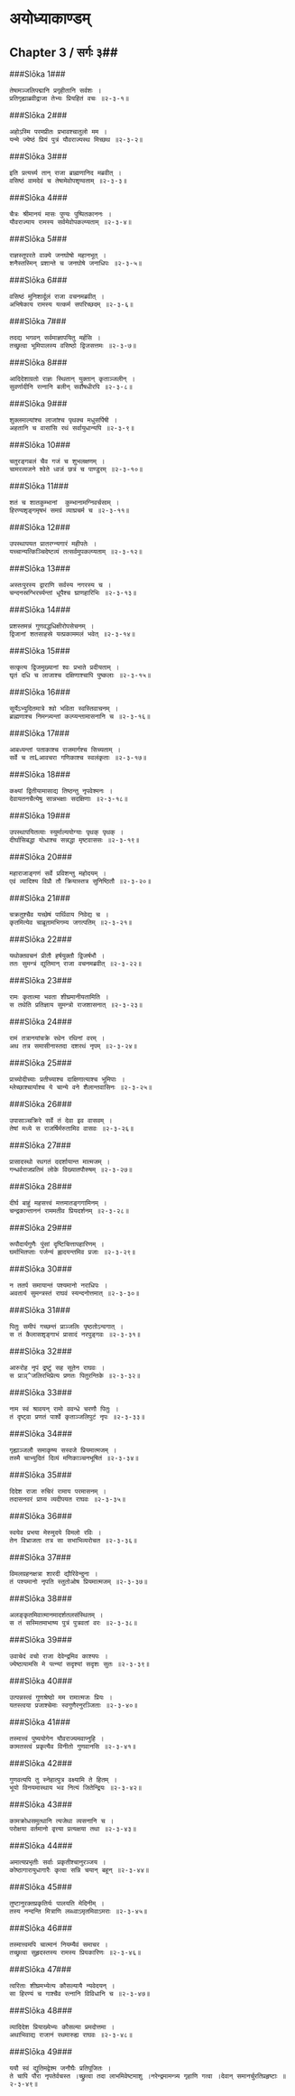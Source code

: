 अयोध्याकाण्डम्
===============================


## Chapter 3  / सर्गः ३##


###Slōka 1###


    तेषामञ्जलिपद्मानि प्रगृहीतानि सर्वशः ।
    प्रतिगृह्याब्रवीद्राजा तेभ्यः प्रियहितं वचः ॥२-३-१॥


###Slōka 2###


    अहोऽस्मि परमप्रीतः प्रभावश्चातुलो मम ।
    यन्मे ज्येष्ठं प्रियं पुत्रं यौवराज्यस्थ मिच्छथ ॥२-३-२॥


###Slōka 3###


    इति प्रत्यर्च्य तान् राजा ब्राह्मणानिद मब्रवीत् ।
    वसिष्ठं वामदेवं च तेषामेवोपशृण्वताम् ॥२-३-३॥


###Slōka 4###


    चैत्रः श्रीमानयं मासः पुण्यः पुष्पितकाननः ।
    यौवराज्याय रामस्य सर्वमेवोपकल्प्यताम् ॥२-३-४॥


###Slōka 5###


    राज्ञस्तूपरते वाक्ये जनघोषो महानभूत् ।
    शनैस्तस्मिन् प्रशान्ते च जनघोषे जनाधिपः ॥२-३-५॥


###Slōka 6###


    वसिष्ठं मुनिशार्दूलं राजा वचनमब्रवीत् ।
    अभिषेकाय रामस्य यत्कर्म सपरिच्छदम् ॥२-३-६॥


###Slōka 7###


    तदद्य भगवन् सर्वमाज्ञापयितु मर्हसि ।
    तच्छ्रुत्वा भूमिपालस्य वसिष्ठो द्विजसत्तमः ॥२-३-७॥


###Slōka 8###


    आदिदेशाग्रतो राज्ञः स्थितान् युक्तान् कृताञ्जलीन् ।
    सुवर्णादीनि रत्नानि बलीन् सर्वौषधीरपि ॥२-३-८॥


###Slōka 9###


    शुक्लमाल्यांश्च लाजांश्च पृथक्च मधुसर्पिषी ।
    अहतानि च वासांसि रथं सर्वायुधान्यपि ॥२-३-९॥


###Slōka 10###


    चतुरङ्गबलं चैव गजं च शुभलक्षणम् ।
    चामरव्यजने श्वेते ध्वजं छत्रं च पाण्डुरम् ॥२-३-१०॥


###Slōka 11###


    शतं च शातकुम्भानां  कुम्भानामग्निवर्चसाम् ।
    हिरण्यशृङ्गमृषभं समग्रं व्याघ्रचर्म च ॥२-३-११॥


###Slōka 12###


    उपस्थापयत प्रातरग्न्यगारं महीपतेः ।
    यच्चान्यत्किञ्चिदेष्टव्यं तत्सर्वमुपकल्प्यताम् ॥२-३-१२॥


###Slōka 13###


    अस्तःपुरस्य द्वाराणि सर्वस्य नगरस्य च ।
    चन्दनस्रग्भिरर्च्यन्तां धूपैश्च घ्राणहारिभिः ॥२-३-१३॥


###Slōka 14###


    प्रशस्तमन्नं गुणवद्धधिक्षीरोपसेचनम् ।
    द्विजानां शतसाहस्रे यत्प्रकाममलं भवेत् ॥२-३-१४॥


###Slōka 15###


    सत्कृत्य द्विजमुख्यानां श्वः प्रभाते प्रदीयताम् ।
    घृतं दधि च लाजाश्च दक्षिणाश्चापि पुष्कलाः ॥२-३-१५॥


###Slōka 16###


    सूर्येऽभ्युदितमात्रे श्वो भविता स्वस्तिवाचनम् ।
    ब्राह्मणाश्च निमन्त्र्यन्तां कल्प्यन्तामासनानि च ॥२-३-१६॥


###Slōka 17###


    आबध्यन्तां पताकाश्च राजमार्गश्च सिच्यताम् ।
    सर्वे च ताLआवचरा गणिकाश्च स्वलंकृताः ॥२-३-१७॥


###Slōka 18###


    कक्ष्यां द्वितीयामासाद्य तिष्ठन्तु नृपवेश्मनः ।
    देवायतनचैत्येषु सान्नभक्षाः सदक्षिणाः ॥२-३-१८॥


###Slōka 19###


    उपस्थापयितव्याः स्युर्माल्ययोग्याः पृथक् पृथक् ।
    दीर्घासिबद्धा योधाश्च सन्नद्धा मृष्टवाससः ॥२-३-१९॥


###Slōka 20###


    महाराजाङ्गणं सर्वे प्रविशन्तु महोदयम् ।
    एवं व्यादिश्य विप्रौ तौ क्रियास्तत्र सुनिष्ठितौ ॥२-३-२०॥


###Slōka 21###


    चक्रतुश्चैव यच्छेषं पार्थिवाय निवेद्य च ।
    कृतमित्येव चाब्रूतामभिगम्य जगत्पतिम् ॥२-३-२१॥


###Slōka 22###


    यथोक्तवचनं प्रीतौ हर्षयुक्तौ द्विजर्षभौ ।
    ततः सुमन्त्रं द्युतिमान् राजा वचनमब्रवीत् ॥२-३-२२॥


###Slōka 23###


    रामः कृतात्मा भवता शीघ्रमानीयतामिति ।
    स तथेति प्रतिज्ञाय सुमन्त्रो राजशासनात् ॥२-३-२३॥


###Slōka 24###


    रामं तत्रानयांचक्रे रथेन रथिनां वरम् ।
    अथ तत्र समासीनास्तदा दशरथं नृपम् ॥२-३-२४॥


###Slōka 25###


    प्राच्योदीच्याः प्रतीच्याश्च दाक्षिणात्याश्च भूमिपाः ।
    म्लेच्छाश्चार्याश्च ये चान्ये वने शैलान्तवासिनः ॥२-३-२५॥


###Slōka 26###


    उपासाञ्चक्रिरे सर्वे तं देवा इव वासवम् ।
    तेषां मध्ये स राजर्षिर्मरुतामिव वासवः ॥२-३-२६॥


###Slōka 27###


    प्रासादस्थो रथगतं ददर्शायान्त मात्मजम् ।
    गन्धर्वराजप्रतिमं लोके विख्यातपौरुषम् ॥२-३-२७॥


###Slōka 28###


    दीर्घ बाहुं महसत्त्वं मत्तमातङ्गगामिनम् ।
    चन्द्रकान्ताननं राममतीव प्रियदर्शनम् ॥२-३-२८॥


###Slōka 29###


    रूपौदार्यगुणैः पुंसां दृष्टिचित्तापहारिणम् ।
    घर्माभितप्ताः पर्जन्यं ह्लादयन्तमिव प्रजाः ॥२-३-२९॥


###Slōka 30###


    न ततर्प समायान्तं पश्यमानो नराधिपः ।
    अवतार्य सुमन्त्रस्तं राघवं स्यन्दनोत्तमात् ॥२-३-३०॥


###Slōka 31###


    पितुः समीपं गच्छन्तं प्राञ्जलिः पृष्ठतोऽन्वगात् ।
    स तं कैलासशृङ्गाभं प्रासादं नरपुङ्गवः ॥२-३-३१॥


###Slōka 32###


    आरुरोह नृपं द्रष्टुं सह सूतेन राघवः ।
    स प्राञ्^जलिरभिप्रेत्य प्रणतः पितुरन्तिके ॥२-३-३२॥


###Slōka 33###


    नाम स्वं श्रावयन् रामो ववन्धे चरणौ पितुः ।
    तं दृष्ट्वा प्रणतं पार्श्वे कृताञ्जलिपुटं नृपः ॥२-३-३३॥


###Slōka 34###


    गृह्याञ्जलौ समाकृष्य सस्वजे प्रियमात्मजम् ।
    तस्मै चाभ्युदितं दिव्यं मणिकाञ्चनभूषितं ॥२-३-३४॥


###Slōka 35###


    दिदेश राजा रुचिरं रामाय परमासनम् ।
    तदासनवरं प्राप्य व्यदीपयत राघवः ॥२-३-३५॥


###Slōka 36###


    स्वयेव प्रभया मेरुमुदये विमलो रविः ।
    तेन विभ्राजता तत्र सा सभाभिव्यरोचत ॥२-३-३६॥


###Slōka 37###


    विमलग्रहनक्षत्रा शारदी द्यौरिवेन्दुना ।
    तं पश्यमानो नृपति स्तुतोओष प्रियमात्मजम् ॥२-३-३७॥


###Slōka 38###


    अलङ्कृतमिवात्मानमादर्शतलसंस्थितम् ।
    स तं सस्मितमाभाष्य पुत्रं पुत्रवतां वरः ॥२-३-३८॥


###Slōka 39###


    उवाचेदं वचो राजा देवेन्द्रमिव काश्यपः ।
    ज्येष्ठायामसि मे पत्न्यां सदृश्यां सदृशः सुतः ॥२-३-३९॥


###Slōka 40###


    उत्पन्नस्त्वं गुणश्रेष्ठो मम रामात्मजः प्रियः ।
    यतस्त्वया प्रजाश्चेमाः स्वगुणैरनुरञ्जिताः ॥२-३-४०॥


###Slōka 41###


    तस्मात्त्वं पुष्ययोगेन यौवराज्यमवाप्नुहि ।
    कामतस्त्वं प्रकृत्यैव विनीतो गुणवानसि ॥२-३-४१॥


###Slōka 42###


    गुणवत्यपि तु स्नेहात्पुत्र वक्ष्यामि ते हितम् ।
    भूयो विनयमास्थाय भव नित्यं जितेन्द्रियः ॥२-३-४२॥


###Slōka 43###


    कामक्रोधसमुत्थानि त्यजेथा व्यसनानि च ।
    परोक्षया वर्तमानो वृत्त्या प्रत्यक्षया तथा ॥२-३-४३॥


###Slōka 44###


    अमात्यप्रभृतीः सर्वाः प्रकृतीश्चानुरञ्जय ।
    कोष्ठागारायुधागारैः कृत्वा सन्नि चयान् बहून् ॥२-३-४४॥


###Slōka 45###


    तुष्टानुरक्तप्रकृतिर्यः पालयति मेदिनीम् ।
    तस्य नन्दन्ति मित्राणि लब्ध्वाऽमृतमिवाऽमराः ॥२-३-४५॥


###Slōka 46###


    तस्मात्त्वमपि चात्मानं नियम्यैवं समाचर ।
    तच्छ्रुत्वा सुहृदस्तस्य रामस्य प्रियकारिणः ॥२-३-४६॥


###Slōka 47###


    त्वरिताः शीघ्रमभ्येत्य कौसल्यायै न्यवेदयन् ।
    सा हिरण्यं च गाश्चैव रत्नानि विविधानि च ॥२-३-४७॥


###Slōka 48###


    व्यादिदेश प्रियाख्येभ्यः कौसल्या प्रमदोत्तमा ।
    अथाभिवाद्य राजानं रथमारुह्य राघवः ॥२-३-४८॥


###Slōka 49###


    ययौ स्वं द्युतिमद्वेश्म जनौघैः प्रतिपूजितः ।
    ते चापि पौरा नृपतेर्वचस्त ।च्छ्रुत्वा तदा लाभमिवेष्टमाशु ।नरेन्द्रमामन्त्र्य गृहाणि गत्वा ।देवान् समानर्चुरतिप्रहृष्टाः ॥२-३-४९॥


